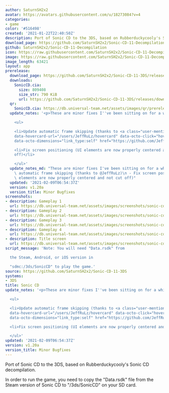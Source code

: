 ```yaml
---
author: SaturnSH2x2
avatar: https://avatars.githubusercontent.com/u/18273084?v=4
categories:
- game
color: '#516498'
created: '2021-01-22T22:40:50Z'
description: Port of Sonic CD to the 3DS, based on Rubberduckycooly's Sonic CD decompilation
download_page: https://github.com/SaturnSH2x2/Sonic-CD-11-Decompilation/releases
github: SaturnSH2x2/Sonic-CD-11-Decompilation
icon: https://raw.githubusercontent.com/SaturnSH2x2/Sonic-CD-11-Decompilation/master/resources/48x48.png
image: https://raw.githubusercontent.com/SaturnSH2x2/Sonic-CD-11-Decompilation/master/resources/banner.png
image_length: 63421
layout: app
prerelease:
  download_page: https://github.com/SaturnSH2x2/Sonic-CD-11-3DS/releases/tag/v1.20a
  downloads:
    SonicCD.cia:
      size: 809408
      size_str: 790 KiB
      url: https://github.com/SaturnSH2x2/Sonic-CD-11-3DS/releases/download/v1.20a/SonicCD.cia
  qr:
    SonicCD.cia: https://db.universal-team.net/assets/images/qr/prerelease/soniccd.cia.png
  update_notes: '<p>These are minor fixes I''ve been sitting on for a while:</p>

    <ul>

    <li>Update automatic frame skipping (thanks to <a class="user-mention" data-hovercard-type="user"
    data-hovercard-url="/users/JeffRuLz/hovercard" data-octo-click="hovercard-link-click"
    data-octo-dimensions="link_type:self" href="https://github.com/JeffRuLz">@JeffRuLz</a>)</li>

    <li>Fix screen positioning (UI elements are now properly centered and not cut
    off)</li>

    </ul>'
  update_notes_md: "These are minor fixes I've been sitting on for a while:\n - Update\
    \ automatic frame skipping (thanks to @JeffRuLz)\n - Fix screen positioning (UI\
    \ elements are now properly centered and not cut off)"
  updated: '2021-02-09T06:54:37Z'
  version: v1.20a
  version_title: Minor Bugfixes
screenshots:
- description: Gameplay 1
  url: https://db.universal-team.net/assets/images/screenshots/sonic-cd/gameplay-1.png
- description: Gameplay 2
  url: https://db.universal-team.net/assets/images/screenshots/sonic-cd/gameplay-2.png
- description: Gameplay 3
  url: https://db.universal-team.net/assets/images/screenshots/sonic-cd/gameplay-3.png
- description: Gameplay 4
  url: https://db.universal-team.net/assets/images/screenshots/sonic-cd/gameplay-4.png
- description: Title screen
  url: https://db.universal-team.net/assets/images/screenshots/sonic-cd/title-screen.png
script_message: 'Note: You will need "Data.rsdk" from

  the Steam, Android, or iOS version in

  "sdmc:/3ds/SonicCD" to play the game.'
source: https://github.com/SaturnSH2x2/Sonic-CD-11-3DS
systems:
- 3DS
title: Sonic CD
update_notes: '<p>These are minor fixes I''ve been sitting on for a while:</p>

  <ul>

  <li>Update automatic frame skipping (thanks to <a class="user-mention" data-hovercard-type="user"
  data-hovercard-url="/users/JeffRuLz/hovercard" data-octo-click="hovercard-link-click"
  data-octo-dimensions="link_type:self" href="https://github.com/JeffRuLz">@JeffRuLz</a>)</li>

  <li>Fix screen positioning (UI elements are now properly centered and not cut off)</li>

  </ul>'
updated: '2021-02-09T06:54:37Z'
version: v1.20a
version_title: Minor Bugfixes
---
```

Port of Sonic CD to the 3DS, based on Rubberduckycooly's Sonic CD decompilation.

In order to run the game, you need to copy the "Data.rsdk" file from the Steam version of Sonic CD to "/3ds/SonicCD" on your SD card.